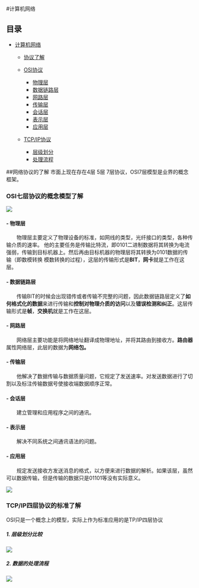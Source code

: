 #计算机网络

## 目录

- [计算机网络](#计算机网络)
    - [协议了解](#网络协议的了解)
    - [OSI协议](#OSI七层协议)
        - [物理层](####物理层)
        - [数据链路层](####数据链路层)
        - [网路层](####网路层)
        - [传输层](####传输层)
        - [会话层](####会话层)
        - [表示层](####表示层)
        - [应用层](####应用层)

    - [TCP/IP协议](###TCP/IP四层协议的标准了解)
        - [层级划分](#####1.层级划分比较)
        - [处理流程](#####2.数据的处理流程)

    






##网络协议的了解
   市面上现在存在4层 5层 7层协议，OSI7层模型是业界的概念框架。


### OSI七层协议的概念模型了解 ###
  
 
![](https://s2.ax1x.com/2019/05/20/Ev1xOK.png)

#### - 物理层 ####

 &emsp;&emsp;物理层主要定义了物理设备的标准，如网线的类型，光纤接口的类型，各种传输介质的速率。
他的主要任务是传输比特流，即0101二进制数据将其转换为电流强弱，传输到目标机器上。然后再由目标机器的物理层将其转换为0101数据的传输（即数模转换 模数转换的过程），这层的传输形式是**BIT**，**网卡**就是工作在这层。

#### - 数据链路层 ####


&emsp;&emsp;传输BIT的时候会出现错传或者传输不完整的问题，因此数据链路层定义了**如何格式化的数据**来进行传输和**控制对物理介质的访问**以及**错误检测和纠正**。这层传输形式是**帧**，**交换机**就是工作在这层。

#### - 网路层 ####
&emsp;&emsp;网络层主要功能是将网络地址翻译成物理地址，并将其路由到接收方。**路由器**属性网络层，此层的数据为**网络包。**
#### - 传输层 ####
&emsp;&emsp;他解决了数据传输与数据质量问题，它规定了发送速率。对发送数据进行了切割以及标注传输数据号使接收端数据顺序正常。
#### - 会话层 ####
&emsp;&emsp;建立管理和应用程序之间的通讯。
#### - 表示层 ####
&emsp;&emsp;解决不同系统之间通讯语法的问题。
#### - 应用层 ####
&emsp;&emsp;规定发送接收方发送消息的格式，以方便来进行数据的解析。如果该层，虽然可以数据传输，但是传输的数据只是01101等没有实际意义。

![](https://s2.ax1x.com/2019/05/20/Ev1vy6.png)


### TCP/IP四层协议的标准了解 ###
OSI只是一个概念上的模型，实际上作为标准应用的是TP/IP四层协议

##### 1. 层级划分比较

![](https://s2.ax1x.com/2019/05/20/Ev1jQx.png)



##### 2. 数据的处理流程

![](https://s2.ax1x.com/2019/05/20/Ev1XS1.png)